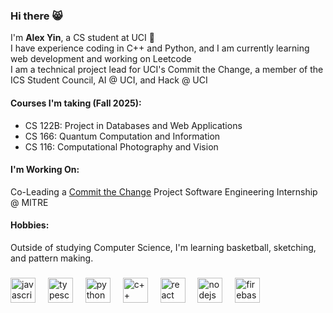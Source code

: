 ### Hi there 😸
I'm **Alex Yin**, a CS student at UCI 🐜  
I have experience coding in C++ and Python, and I am currently learning web development and working on Leetcode  
I am a technical project lead for UCI's Commit the Change, a member of the ICS Student Council, AI @ UCI, and Hack @ UCI
#### Courses I'm taking (Fall 2025):  
- CS 122B: Project in Databases and Web Applications
- CS 166: Quantum Computation and Information
- CS 116: Computational Photography and Vision
#### I'm Working On:
Co-Leading a [Commit the Change](https://ctc-uci.com/projects) Project
Software Engineering Internship @ MITRE
#### Hobbies:  
Outside of studying Computer Science, I'm learning basketball, sketching, and pattern making.


###

<div align="left">
  <img src="https://cdn.jsdelivr.net/gh/devicons/devicon/icons/javascript/javascript-original.svg" height="40" alt="javascript logo"  />
  <img width="12" />
  <img src="https://cdn.jsdelivr.net/gh/devicons/devicon/icons/typescript/typescript-original.svg" height="40" alt="typescript logo"  />
  <img width="12" />
  <img src="https://cdn.jsdelivr.net/gh/devicons/devicon/icons/python/python-original.svg" height="40" alt="python logo"  />
   <img width="12" />
  <img src="https://cdn.jsdelivr.net/gh/devicons/devicon/icons/cplusplus/cplusplus-original.svg" height="40" alt="c++ logo"  />
  <img width="12" />
  <img src="https://cdn.jsdelivr.net/gh/devicons/devicon/icons/react/react-original.svg" height="40" alt="react logo"  />
  <img width="12" />
  <img src="https://cdn.jsdelivr.net/gh/devicons/devicon/icons/nodejs/nodejs-original.svg" height="40" alt="nodejs logo"  />
  <img width="12" />
  <img src="https://cdn.jsdelivr.net/gh/devicons/devicon/icons/firebase/firebase-plain-wordmark.svg" height="40" alt="firebase logo"  />
</div>

###
<!-- ![LeetCode Stats](https://leetcard.jacoblin.cool/alexyyyy?theme=dark&font=IBM%20Plex%20Mono)
<!--
**alexy-ok/alexy-ok** is a ✨ _special_ ✨ repository because its `README.md` (this file) appears on your GitHub profile.

Here are some ideas to get you started:

- 🔭 I’m currently working on ...
- 🌱 I’m currently learning ...
- 👯 I’m looking to collaborate on ...
- 🤔 I’m looking for help with ...
- 💬 Ask me about ...
- 📫 How to reach me: ...
- 😄 Pronouns: ...
- ⚡ Fun fact: ...
-->
